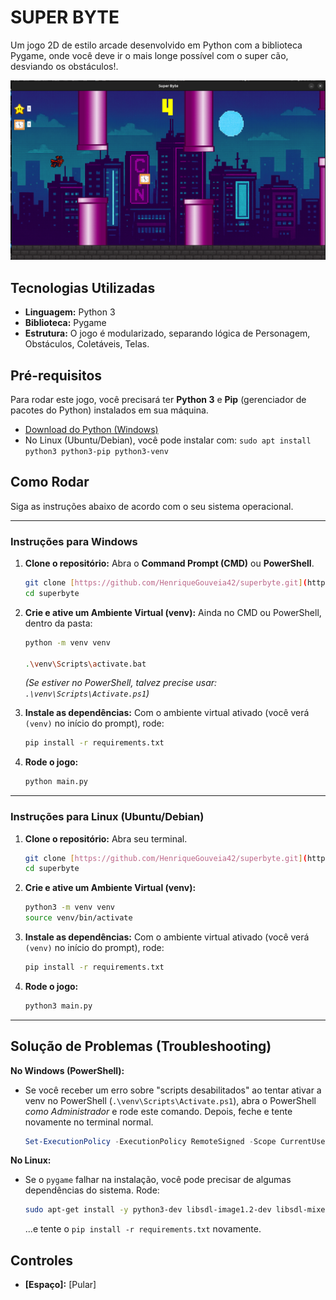 # SUPER BYTE

Um jogo 2D de estilo arcade desenvolvido em Python com a biblioteca Pygame, onde você deve ir o mais longe possível com o super cão, desviando os obstáculos!.

![Print do Jogo](images/print.png)

## Tecnologias Utilizadas

* **Linguagem:** Python 3
* **Biblioteca:** Pygame
* **Estrutura:** O jogo é modularizado, separando lógica de Personagem, Obstáculos, Coletáveis, Telas.

## Pré-requisitos

Para rodar este jogo, você precisará ter **Python 3** e **Pip** (gerenciador de pacotes do Python) instalados em sua máquina.

* [Download do Python (Windows)](https://www.python.org/downloads/windows/)
* No Linux (Ubuntu/Debian), você pode instalar com: `sudo apt install python3 python3-pip python3-venv`

## Como Rodar

Siga as instruções abaixo de acordo com o seu sistema operacional.

---

### Instruções para Windows

1.  **Clone o repositório:**
    Abra o **Command Prompt (CMD)** ou **PowerShell**.
    ```bash
    git clone [https://github.com/HenriqueGouveia42/superbyte.git](https://github.com/HenriqueGouveia42/superbyte.git)
    cd superbyte
    ```

2.  **Crie e ative um Ambiente Virtual (venv):**
    Ainda no CMD ou PowerShell, dentro da pasta:

    ```bash
    python -m venv venv
    
    .\venv\Scripts\activate.bat
    ```
    *(Se estiver no PowerShell, talvez precise usar: `.\venv\Scripts\Activate.ps1`)*

3.  **Instale as dependências:**
    Com o ambiente virtual ativado (você verá `(venv)` no início do prompt), rode:
    ```bash
    pip install -r requirements.txt
    ```

4.  **Rode o jogo:**
    ```bash
    python main.py
    ```

---

### Instruções para Linux (Ubuntu/Debian)

1.  **Clone o repositório:**
    Abra seu terminal.
    ```bash
    git clone [https://github.com/HenriqueGouveia42/superbyte.git](https://github.com/HenriqueGouveia42/superbyte.git)
    cd superbyte
    ```

2.  **Crie e ative um Ambiente Virtual (venv):**
    ```bash
    python3 -m venv venv
    source venv/bin/activate
    ```

3.  **Instale as dependências:**
    Com o ambiente virtual ativado (você verá `(venv)` no início do prompt), rode:
    ```bash
    pip install -r requirements.txt
    ```

4.  **Rode o jogo:**
    ```bash
    python3 main.py
    ```

---

## Solução de Problemas (Troubleshooting)

**No Windows (PowerShell):**
* Se você receber um erro sobre "scripts desabilitados" ao tentar ativar a venv no PowerShell (`.\venv\Scripts\Activate.ps1`), abra o PowerShell *como Administrador* e rode este comando. Depois, feche e tente novamente no terminal normal.
    ```powershell
    Set-ExecutionPolicy -ExecutionPolicy RemoteSigned -Scope CurrentUser
    ```

**No Linux:**
* Se o `pygame` falhar na instalação, você pode precisar de algumas dependências do sistema. Rode:
    ```bash
    sudo apt-get install -y python3-dev libsdl-image1.2-dev libsdl-mixer1.2-dev libsdl-ttf2.0-dev libsdl1.2-dev libsmpeg-dev python3-numpy subversion portaudio19-dev
    ```
    ...e tente o `pip install -r requirements.txt` novamente.

## Controles

* **[Espaço]:** [Pular]